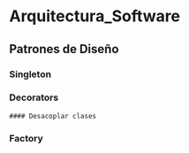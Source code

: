 # Arquitectura_Software
## Patrones de Diseño
### Singleton
### Decorators
    #### Desacoplar clases
### Factory
